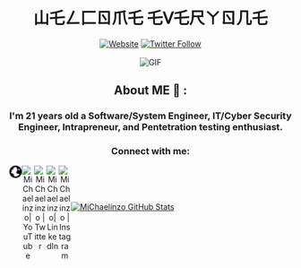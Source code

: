 <div align="center">

# 山乇ㄥ匚ㄖ爪乇 乇ᐯ乇尺ㄚㄖ几乇 
[![Website](https://img.shields.io/website?label=beacon.ai/michaelinzo&style=for-the-badge&url=https%3A%2F%2Fhttps://beacons.ai/michaelinzo)](https://beacons.ai/michaelinzo)
[![Twitter Follow](https://img.shields.io/twitter/follow/llmichaelinzoll?color=1DA1F2&logo=twitter&style=for-the-badge)](https://twitter.com/intent/follow?original_referer=https%3A%2F%2Fgithub.com%2FMiChaelinzo&screen_name=MiChaelinzo)
<div align="center">
<img hight="800" width="1600" alt="GIF" align="center" src="https://github.com/MiChaelinzo/MiChaelinzo/blob/master/source.gif">
</div>

## About ME 💬 :

###  I'm 21 years old a Software/System Engineer, IT/Cyber Security Engineer, Intrapreneur, and Pentetration testing enthusiast.

### Connect with me:
[<img align="left" alt="beacons.ai/michaelinzo" width="22px" src="https://raw.githubusercontent.com/iconic/open-iconic/master/svg/globe.svg" />][website]
[<img align="left" alt="MiChaelinzo| YouTube" width="22px" src="https://cdn.jsdelivr.net/npm/simple-icons@v3/icons/youtube.svg" />][youtube]
[<img align="left" alt="MiChaelinzo | Twitter" width="22px" src="https://cdn.jsdelivr.net/npm/simple-icons@v3/icons/twitter.svg" />][twitter]
[<img align="left" alt="MiChaelinzo| LinkedIn" width="22px" src="https://cdn.jsdelivr.net/npm/simple-icons@v3/icons/linkedin.svg" />][linkedin]
[<img align="left" alt="MiChaelinzo | Instagram" width="22px" src="https://cdn.jsdelivr.net/npm/simple-icons@v3/icons/instagram.svg" />][instagram]
</div>

<br />
<br />
<br />

[![MiChaelinzo GitHub Stats](https://github-readme-stats.vercel.app/api?username=MiChaelinzo&show_icons=true&&them=&hide_title=false)](https://github.com/MiChaelinzo)
</div>

[website]: https://beacons.ai/michaelinzo
[twitter]: https://twitter.com/llmichaelinzoll
[youtube]: https://www.youtube.com/channel/UCdl0wrFZEO0YkSpQ8QZEQmw?sub_confirmation=1
[instagram]: https://instagram.com/fxmachinima
[linkedin]: https://www.linkedin.com/in/michael-inso-90626619a/
